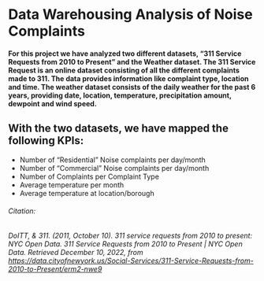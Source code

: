 # Data Warehousing Analysis of Noise Complaints

#### For this project we have analyzed two different datasets, “311 Service Requests from 2010 to Present” and the Weather dataset. The 311 Service Request is an online dataset consisting of all the different complaints made to 311. The data provides information like complaint type, location and time. The weather dataset consists of the daily weather for the past 6 years, providing date, location, temperature, precipitation amount, dewpoint and wind speed.

## With the two datasets, we have mapped the following KPIs:

* Number of “Residential” Noise complaints per day/month
* Number of “Commercial” Noise complaints per day/month
* Number of Complaints per Complaint Type
* Average temperature per month
* Average temperature at location/borough



###### Citation:
###### DoITT, & 311. (2011, October 10). 311 service requests from 2010 to present: NYC Open Data. 311 Service Requests from 2010 to Present | NYC Open Data. Retrieved December 10, 2022, from https://data.cityofnewyork.us/Social-Services/311-Service-Requests-from-2010-to-Present/erm2-nwe9 

